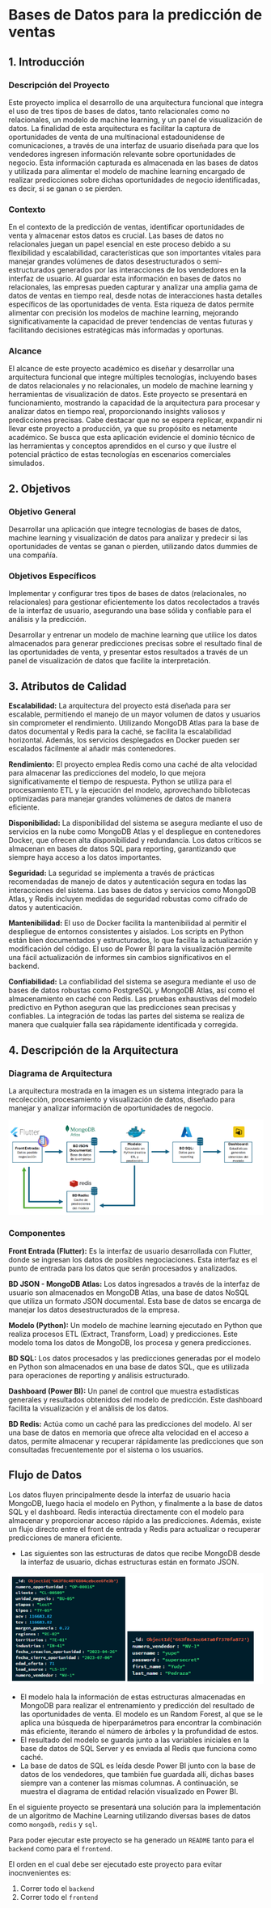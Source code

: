 # Bases de Datos para la predicción de ventas

## 1. Introducción 

### Descripción del Proyecto 

Este proyecto implica el desarrollo de una arquitectura funcional que integra el uso de tres tipos de bases de datos, tanto relacionales como no relacionales, un modelo de machine learning, y un panel de visualización de datos. La finalidad de esta arquitectura es facilitar la captura de oportunidades de venta de una multinacional estadounidense de comunicaciones, a través de una interfaz de usuario diseñada para que los vendedores ingresen información relevante sobre oportunidades de negocio. Esta información capturada es almacenada en las bases de datos y utilizada para alimentar el modelo de machine learning encargado de realizar predicciones sobre dichas oportunidades de negocio identificadas, es decir, si se ganan o se pierden. 

 
### Contexto 

En el contexto de la predicción de ventas, identificar oportunidades de venta y almacenar estos datos es crucial. Las bases de datos no relacionales juegan un papel esencial en este proceso debido a su flexibilidad y escalabilidad, características que son importantes vitales para manejar grandes volúmenes de datos desestructurados o semi-estructurados generados por las interacciones de los vendedores en la interfaz de usuario. Al guardar esta información en bases de datos no relacionales, las empresas pueden capturar y analizar una amplia gama de datos de ventas en tiempo real, desde notas de interacciones hasta detalles específicos de las oportunidades de venta. Esta riqueza de datos permite alimentar con precisión los modelos de machine learning, mejorando significativamente la capacidad de prever tendencias de ventas futuras y facilitando decisiones estratégicas más informadas y oportunas. 

 

### Alcance 

El alcance de este proyecto académico es diseñar y desarrollar una arquitectura funcional que integre múltiples tecnologías, incluyendo bases de datos relacionales y no relacionales, un modelo de machine learning y herramientas de visualización de datos. Este proyecto se presentará en funcionamiento, mostrando la capacidad de la arquitectura para procesar y analizar datos en tiempo real, proporcionando insights valiosos y predicciones precisas. Cabe destacar que no se espera replicar, expandir ni llevar este proyecto a producción, ya que su propósito es netamente académico. Se busca que esta aplicación evidencie el dominio técnico de las herramientas y conceptos aprendidos en el curso y que ilustre el potencial práctico de estas tecnologías en escenarios comerciales simulados. 

## 2. Objetivos 

### Objetivo General 

Desarrollar una aplicación que integre tecnologías de bases de datos, machine learning y visualización de datos para analizar y predecir si las oportunidades de ventas se ganan o pierden, utilizando datos dummies de una compañía. 

### Objetivos Específicos 

Implementar y configurar tres tipos de bases de datos (relacionales, no relacionales) para gestionar eficientemente los datos recolectados a través de la interfaz de usuario, asegurando una base sólida y confiable para el análisis y la predicción. 

Desarrollar y entrenar un modelo de machine learning que utilice los datos almacenados para generar predicciones precisas sobre el resultado final de las oportunidades de venta, y presentar estos resultados a través de un panel de visualización de datos que facilite la interpretación. 

## 3. Atributos de Calidad 

**Escalabilidad:** La arquitectura del proyecto está diseñada para ser escalable, permitiendo el manejo de un mayor volumen de datos y usuarios sin comprometer el rendimiento. Utilizando MongoDB Atlas para la base de datos documental y Redis para la caché, se facilita la escalabilidad horizontal. Además, los servicios desplegados en Docker pueden ser escalados fácilmente al añadir más contenedores. 

**Rendimiento:** El proyecto emplea Redis como una caché de alta velocidad para almacenar las predicciones del modelo, lo que mejora significativamente el tiempo de respuesta. Python se utiliza para el procesamiento ETL y la ejecución del modelo, aprovechando bibliotecas optimizadas para manejar grandes volúmenes de datos de manera eficiente. 

**Disponibilidad:** La disponibilidad del sistema se asegura mediante el uso de servicios en la nube como MongoDB Atlas y el despliegue en contenedores Docker, que ofrecen alta disponibilidad y redundancia. Los datos críticos se almacenan en bases de datos SQL para reporting, garantizando que siempre haya acceso a los datos importantes. 

**Seguridad:** La seguridad se implementa a través de prácticas recomendadas de manejo de datos y autenticación segura en todas las interacciones del sistema. Las bases de datos y servicios como MongoDB Atlas, y Redis incluyen medidas de seguridad robustas como cifrado de datos y autenticación. 

**Mantenibilidad:** El uso de Docker facilita la mantenibilidad al permitir el despliegue de entornos consistentes y aislados. Los scripts en Python están bien documentados y estructurados, lo que facilita la actualización y modificación del código. El uso de Power BI para la visualización permite una fácil actualización de informes sin cambios significativos en el backend. 

**Confiabilidad:** La confiabilidad del sistema se asegura mediante el uso de bases de datos robustas como PostgreSQL y MongoDB Atlas, así como el almacenamiento en caché con Redis. Las pruebas exhaustivas del modelo predictivo en Python aseguran que las predicciones sean precisas y confiables. La integración de todas las partes del sistema se realiza de manera que cualquier falla sea rápidamente identificada y corregida. 


## 4. Descripción de la Arquitectura 

### Diagrama de Arquitectura 

La arquitectura mostrada en la imagen es un sistema integrado para la recolección, procesamiento y visualización de datos, diseñado para manejar y analizar información de oportunidades de negocio.  

![Arquitectura](imagenes/arq.png)


### Componentes 

**Front Entrada (Flutter):** Es la interfaz de usuario desarrollada con Flutter, donde se ingresan los datos de posibles negociaciones. Esta interfaz es el punto de entrada para los datos que serán procesados y analizados. 

**BD JSON - MongoDB Atlas:** Los datos ingresados a través de la interfaz de usuario son almacenados en MongoDB Atlas, una base de datos NoSQL que utiliza un formato JSON documental. Esta base de datos se encarga de manejar los datos desestructurados de la empresa. 

**Modelo (Python):** Un modelo de machine learning ejecutado en Python que realiza procesos ETL (Extract, Transform, Load) y predicciones. Este modelo toma los datos de MongoDB, los procesa y genera predicciones. 

**BD SQL:** Los datos procesados y las predicciones generadas por el modelo en Python son almacenados en una base de datos SQL, que es utilizada para operaciones de reporting y análisis estructurado. 

**Dashboard (Power BI):** Un panel de control que muestra estadísticas generales y resultados obtenidos del modelo de predicción. Este dashboard facilita la visualización y el análisis de los datos. 

**BD Redis:** Actúa como un caché para las predicciones del modelo. Al ser una base de datos en memoria que ofrece alta velocidad en el acceso a datos, permite almacenar y recuperar rápidamente las predicciones que son consultadas frecuentemente por el sistema o los usuarios. 

## Flujo de Datos 

Los datos fluyen principalmente desde la interfaz de usuario hacia MongoDB, luego hacia el modelo en Python, y finalmente a la base de datos SQL y el dashboard. Redis interactúa directamente con el modelo para almacenar y proporcionar acceso rápido a las predicciones. Además, existe un flujo directo entre el front de entrada y Redis para actualizar o recuperar predicciones de manera eficiente.

- Las siguientes son las estructuras de datos que recibe MongoDB desde la interfaz de usuario, dichas estructuras están en formato JSON. 

![JSON](imagenes/json.png)

- El modelo hala la información de estas estructuras almacenadas en MongoDB para realizar el entrenamiento y predicción del resultado de las oportunidades de venta. El modelo es un Random Forest, al que se le aplica una búsqueda de hiperparámetros para encontrar la combinación más eficiente, iterando el número de árboles y la profundidad de estos.
- El resultado del modelo se guarda junto a las variables iniciales en la base de datos de SQL Server y es enviada al Redis que funciona como caché.
- La base de datos de SQL es leída desde Power BI junto con la base de datos de los vendedores, que también fue guardada allí, dichas bases siempre van a contener las mismas columnas. A continuación, se muestra el diagrama de entidad relación visualizado en Power BI.




En el siguiente proyecto se presentará una solución para la implementación de un algoritmo de Machine Learning utilizando diversas bases de datos como `mongodb`, `redis` y `sql`.

Para poder ejecutar este proyecto se ha generado un `README` tanto para el `backend` como para el `frontend`.

El orden en el cual debe ser ejecutado este proyecto para evitar inocnvenientes es:

1. Correr todo el `backend`
2. Correr todo el `frontend`